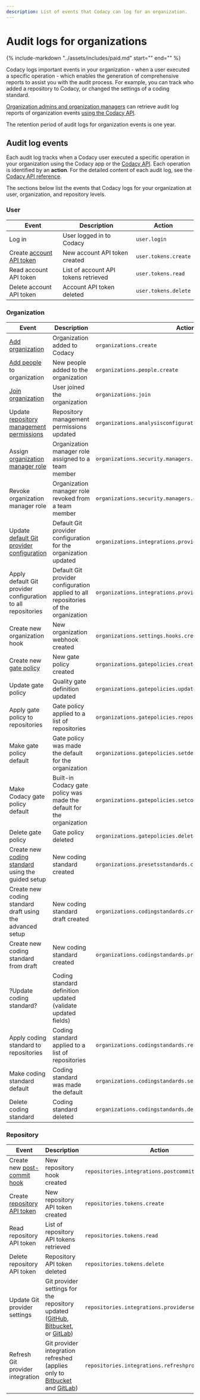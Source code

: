 ```yaml
---
description: List of events that Codacy can log for an organization.
---
```


# Audit logs for organizations

{%
    include-markdown "../assets/includes/paid.md"
    start="<!--paid-feature-business-start-->"
    end="<!--paid-feature-business-end-->"
%}

Codacy logs important events in your organization - when a user executed a specific operation - which enables the generation of comprehensive reports to assist you with the audit process. For example, you can track who added a repository to Codacy, or changed the settings of a coding standard.

[Organization admins and organization managers](./roles-and-permissions-for-organizations.md) can retrieve audit log reports of organization events [using the Codacy API](../codacy-api/examples/obtaining-audit-log-events-for-organization.md).

The retention period of audit logs for organization events is one year.

## Audit log events

<!--TODO PLUTO-952 Update the action for each event-->

Each audit log tracks when a Codacy user executed a specific operation in your organization using the Codacy app or the [Codacy API](https://api.codacy.com/api/api-docs#codacy-api). Each operation is identified by an **action**. For the detailed content of each audit log, see the [Codacy API reference](https://api.codacy.com/api/api-docs#codacy-api).<!--TODO PLUTO-952 Update link-->

The sections below list the events that Codacy logs for your organization at user, organization, and repository levels.<!--TODO PLUTO-952 Validate all actions-->

### User

|Event|Description|Action|
|-----|-----------|------|
|Log in|User logged in to Codacy|`user.login`|
|Create [account API token](../codacy-api/api-tokens.md#account-api-tokens)|New account API token created|`user.tokens.create`|
|Read account API token|List of account API tokens retrieved|`user.tokens.read`|
|Delete account API token|Account API token deleted|`user.tokens.delete`|

### Organization

|Event|Description|Action|
|-----|-----------|------|
|[Add organization](./what-are-organizations.md#adding-an-organization)|Organization added to Codacy|`organizations.create`|
|[Add people](./managing-people.md#adding-people) to organization|New people added to the organization|`organizations.people.create`|
|[Join organization](./managing-people.md#joining)|User joined the organization|`organizations.join`|
|Update [repository management permissions](./roles-and-permissions-for-organizations.md#change-analysis-configuration)|Repository management permissions updated|`organizations.analysisconfigurationminimumpermission.update`|
|Assign [organization manager role](./roles-and-permissions-for-organizations.md#managing-the-organization-manager-role)|Organization manager role assigned to a team member|`organizations.security.managers.create`|
|Revoke organization manager role|Organization manager role revoked from a team member|`organizations.security.managers.delete`|
|Update [default Git provider configuration](./integrations/default-git-provider-integration-settings.md)|Default Git provider configuration for the organization updated|`organizations.integrations.providersettings.update`|
|Apply default Git provider configuration to all repositories|Default Git provider configuration applied to all repositories of the organization|`organizations.integrations.providersettings.apply`|
|Create new organization hook|New organization webhook created|`organizations.settings.hooks.create`|
|Create new [gate policy](./using-gate-policies.md)|New gate policy created|`organizations.gatepolicies.create`|
|Update gate policy|Quality gate definition updated|`organizations.gatepolicies.update`|
|Apply gate policy to repositories|Gate policy applied to a list of repositories|`organizations.gatepolicies.repositories.apply`|
|Make gate policy default|Gate policy was made the default for the organization|`organizations.gatepolicies.setdefault`|
|Make Codacy gate policy default|Built-in Codacy gate policy was made the default for the organization|`organizations.gatepolicies.setcodacydefault`|
|Delete gate policy|Gate policy deleted|`organizations.gatepolicies.delete`|
|Create new [coding standard](./using-coding-standards.md) using the guided setup|New coding standard created|`organizations.presetsstandards.create`|
|Create new coding standard draft using the advanced setup|New coding standard draft created|`organizations.codingstandards.create`|
|Create new coding standard from draft|New coding standard created|`organizations.codingstandards.promote`|
|?Update coding standard?|Coding standard definition updated (validate updated fields)||
|Apply coding standard to repositories|Coding standard applied to a list of repositories|`organizations.codingstandards.repositories.apply`|
|Make coding standard default|Coding standard was made the default|`organizations.codingstandards.setdefault`|
|Delete coding standard|Coding standard deleted|`organizations.codingstandards.delete`|

### Repository

|Event|Description|Action|
|-----|-----------|------|
|Create new [post-commit hook](../repositories-configure/integrations/post-commit-hooks.md)|New repository hook created|`repositories.integrations.postcommithook`|
|Create [repository API token](../codacy-api/api-tokens.md#repository-api-tokens)|New repository API token created|`repositories.tokens.create`|
|Read repository API token|List of repository API tokens retrieved|`repositories.tokens.read`|
|Delete repository API token|Repository API token deleted|`repositories.tokens.delete`|
|Update Git provider settings|Git provider settings for the repository updated ([GitHub](../repositories-configure/integrations/github-integration.md#configuring), [Bitbucket](../repositories-configure/integrations/bitbucket-integration.md#configuring), or [GitLab](../repositories-configure/integrations/gitlab-integration.md#configuring))|`repositories.integrations.providersettings.update`|
|Refresh Git provider integration|Git provider integration refreshed (applies only to [Bitbucket](../repositories-configure/integrations/bitbucket-integration.md#refreshing) and [GitLab](../repositories-configure/integrations/gitlab-integration.md#refreshing))|`repositories.integrations.refreshprovider`|

